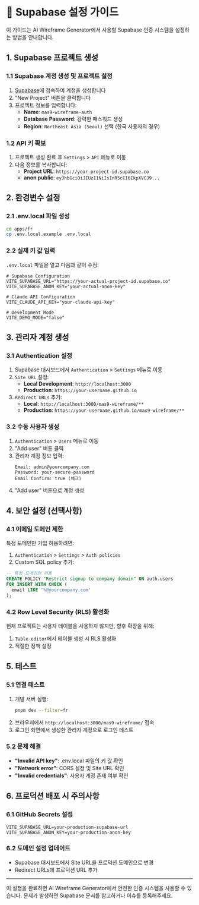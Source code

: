 # 🔐 Supabase 설정 가이드

이 가이드는 AI Wireframe Generator에서 사용할 Supabase 인증 시스템을 설정하는 방법을 안내합니다.

## 1. Supabase 프로젝트 생성

### 1.1 Supabase 계정 생성 및 프로젝트 설정
1. [Supabase](https://supabase.com)에 접속하여 계정을 생성합니다
2. "New Project" 버튼을 클릭합니다
3. 프로젝트 정보를 입력합니다:
   - **Name**: `mas9-wireframe-auth`
   - **Database Password**: 강력한 패스워드 생성
   - **Region**: `Northeast Asia (Seoul)` 선택 (한국 사용자의 경우)

### 1.2 API 키 확보
1. 프로젝트 생성 완료 후 `Settings` > `API` 메뉴로 이동
2. 다음 정보를 복사합니다:
   - **Project URL**: `https://your-project-id.supabase.co`
   - **anon public**: `eyJhbGciOiJIUzI1NiIsInR5cCI6IkpXVCJ9...`

## 2. 환경변수 설정

### 2.1 .env.local 파일 생성
```bash
cd apps/fr
cp .env.local.example .env.local
```

### 2.2 실제 키 값 입력
`.env.local` 파일을 열고 다음과 같이 수정:

```env
# Supabase Configuration
VITE_SUPABASE_URL="https://your-actual-project-id.supabase.co"
VITE_SUPABASE_ANON_KEY="your-actual-anon-key"

# Claude API Configuration
VITE_CLAUDE_API_KEY="your-claude-api-key"

# Development Mode
VITE_DEMO_MODE="false"
```

## 3. 관리자 계정 생성

### 3.1 Authentication 설정
1. Supabase 대시보드에서 `Authentication` > `Settings` 메뉴로 이동
2. `Site URL` 설정:
   - **Local Development**: `http://localhost:3000`
   - **Production**: `https://your-username.github.io`
3. `Redirect URLs` 추가:
   - **Local**: `http://localhost:3000/mas9-wireframe/**`
   - **Production**: `https://your-username.github.io/mas9-wireframe/**`

### 3.2 수동 사용자 생성
1. `Authentication` > `Users` 메뉴로 이동
2. "Add user" 버튼 클릭
3. 관리자 계정 정보 입력:
   ```
   Email: admin@yourcompany.com
   Password: your-secure-password
   Email Confirm: true (체크)
   ```
4. "Add user" 버튼으로 계정 생성

## 4. 보안 설정 (선택사항)

### 4.1 이메일 도메인 제한
특정 도메인만 가입 허용하려면:
1. `Authentication` > `Settings` > `Auth policies`
2. Custom SQL policy 추가:
```sql
-- 특정 도메인만 허용
CREATE POLICY "Restrict signup to company domain" ON auth.users
FOR INSERT WITH CHECK (
  email LIKE '%@yourcompany.com'
);
```

### 4.2 Row Level Security (RLS) 활성화
현재 프로젝트는 사용자 테이블을 사용하지 않지만, 향후 확장을 위해:
1. `Table editor`에서 테이블 생성 시 RLS 활성화
2. 적절한 정책 설정

## 5. 테스트

### 5.1 연결 테스트
1. 개발 서버 실행:
   ```bash
   pnpm dev --filter=fr
   ```
2. 브라우저에서 `http://localhost:3000/mas9-wireframe/` 접속
3. 로그인 화면에서 생성한 관리자 계정으로 로그인 테스트

### 5.2 문제 해결
- **"Invalid API key"**: .env.local 파일의 키 값 확인
- **"Network error"**: CORS 설정 및 Site URL 확인
- **"Invalid credentials"**: 사용자 계정 존재 여부 확인

## 6. 프로덕션 배포 시 주의사항

### 6.1 GitHub Secrets 설정
```
VITE_SUPABASE_URL=your-production-supabase-url
VITE_SUPABASE_ANON_KEY=your-production-anon-key
```

### 6.2 도메인 설정 업데이트
- Supabase 대시보드에서 Site URL을 프로덕션 도메인으로 변경
- Redirect URLs에 프로덕션 URL 추가

---

이 설정을 완료하면 AI Wireframe Generator에서 안전한 인증 시스템을 사용할 수 있습니다. 문제가 발생하면 Supabase 문서를 참고하거나 이슈를 등록해주세요.